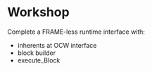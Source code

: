 # Workshop 

Complete a FRAME-less runtime interface with:

* inherents at OCW interface
* block builder
* execute_Block